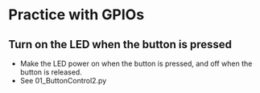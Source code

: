 # Practice with GPIOs

## Turn on the LED when the button is pressed

* Make the LED power on when the button is pressed, and off when the button is released.
* See 01_ButtonControl2.py
